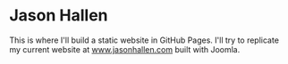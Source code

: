 # Jason Hallen
This is where I'll build a static website in GitHub Pages. I'll try to replicate my current website at www.jasonhallen.com built with Joomla.
